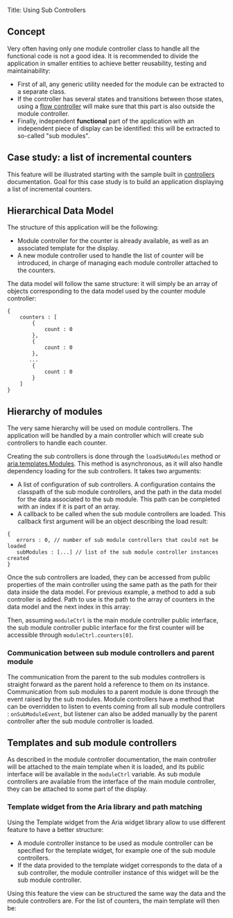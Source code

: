 Title: Using Sub Controllers


## Concept

Very often having only one module controller class to handle all the functional code is not a good idea. It is recommended to divide the application in smaller entities to achieve better reusability, testing and maintainability:


* First of all, any generic utility needed for the module can be extracted to a separate class.
* If the controller has several states and transitions between those states, using a [flow controller](flow_controllers) will make sure that this part is also outside the module controller.
* Finally, independent **functional** part of the application with an independent piece of display can be identified: this will be extracted to so-called "sub modules".

## Case study: a list of incremental counters

This feature will be illustrated starting with the sample built in [controllers](controllers) documentation. Goal for this case study is to build an application displaying a list of incremental counters.

## Hierarchical Data Model

The structure of this application will be the following:

* Module controller for the counter is already available, as well as an associated template for the display.
* A new module controller used to handle the list of counter will be introduced, in charge of managing each module controller attached to the counters.

The data model will follow the same structure: it will simply be an array of objects corresponding to the data model used by the counter module controller:


<div data-sample="hardcoded"><code><pre>
{
    counters : [
        {
            count : 0
        }, 
        {
            count : 0
        }, 
       ...
        {
            count : 0
        }
    ]
}
</code></pre></div>

## Hierarchy of modules

The very same hierarchy will be used on module controllers. The application will be handled by a main controller which will create sub controllers to handle each counter.

Creating the sub controllers is done through the `loadSubModules` method or [aria.templates.Modules](http://ariatemplates.com/api/#aria.templates.Modules). This method is asynchronous, as it will also handle dependency loading for the sub controllers. It takes two arguments:

* A list of configuration of sub controllers. A configuration contains the classpath of the sub module controllers, and the path in the data model for the data associated to the sub module. This path can be completed with an index if it is part of an array. 
* A callback to be called when the sub module controllers are loaded. This callback first argument will be an object describing the load result:


<div data-sample="hardcoded"><code><pre>
{
   errors : 0, // number of sub module controllers that could not be loaded
   subModules : [...] // list of the sub module controller instances created
}
</code></pre></div>

Once the sub controllers are loaded, they can be accessed from public properties of the main controller using the same path as the path for their data inside the data model. For previous example, a method to add a sub controller is added. Path to use is the path to the array of counters in the data model and the next index in this array:


<script src='http://snippets.ariatemplates.com/snippets/github.com/ariatemplates/documentation-code/%VERSION%/snippets/modules/subcontrollers/MyMainController.js?tag=add&lang=javascript&outdent=true' defer></script>

Then, assuming `moduleCtrl` is the main module controller public interface, the sub module controller public interface for the first counter will be accessible through `moduleCtrl.counters[0]`.

### Communication between sub module controllers and parent module

The communication from the parent to the sub modules controllers is straight forward as the parent hold a reference to them on its instance. Communication from sub modules to a parent module is done through the event raised by the sub modules. Module controllers have a method that can be overridden to listen to events coming from all sub module controllers : `onSubModuleEvent`, but listener can also be added manually by the parent controller after the sub module controller is loaded.

## Templates and sub module controllers

As described in the module controller documentation, the main controller will be attached to the main template when it is loaded, and its public interface will be available in the `moduleCtrl` variable. As sub module controllers are available from the interface of the main module controller, they can be attached to some part of the display.

### Template widget from the Aria library and path matching

Using the Template widget from the Aria widget library allow to use different feature to have a better structure:

* A module controller instance to be used as module controller can be specified for the template widget, for example one of the sub module controllers.
* If the data provided to the template widget corresponds to the data of a sub controller, the module controller instance of this widget will be the sub module controller.

Using this feature the view can be structured the same way the data and the module controllers are. For the list of counters, the main template will then be:



<script src='http://snippets.ariatemplates.com/snippets/github.com/ariatemplates/documentation-code/%VERSION%/snippets/modules/subcontrollers/MyMainView.tpl?lang=at&outdent=true' defer></script>